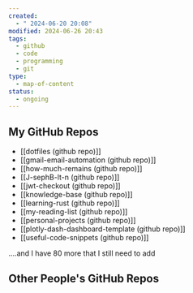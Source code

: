 ```yaml
---
created:
  - " 2024-06-20 20:08"
modified: 2024-06-26 20:43
tags:
  - github
  - code
  - programming
  - git
type:
  - map-of-content
status:
  - ongoing
---
```


## My GitHub Repos

* [[dotfiles (github repo)]]
* [[gmail-email-automation (github repo)]]
* [[how-much-remains (github repo)]]
* [[J-sephB-lt-n (github repo)]]
* [[jwt-checkout (github repo)]]
* [[knowledge-base (github repo)]]
* [[learning-rust (github repo)]]
* [[my-reading-list (github repo)]]
* [[personal-projects (github repo)]]
* [[plotly-dash-dashboard-template (github repo)]]
* [[useful-code-snippets (github repo)]]

....and I have 80 more that I still need to add
## Other People's GitHub Repos